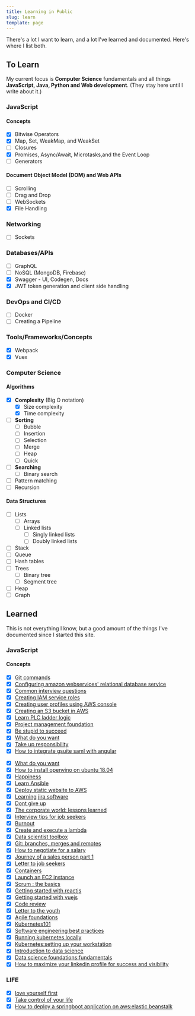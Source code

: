 ```yaml
---
title: Learning in Public
slug: learn
template: page
---
```


There's a lot I want to learn, and a lot I've learned and documented. Here's where I list both.

## To Learn

My current focus is **Computer Science** fundamentals and all things **JavaScript, Java, Python and Web development**. (They stay here until I write about it.)

### JavaScript

#### Concepts

- [x] Bitwise Operators
- [x] Map, Set, WeakMap, and WeakSet
- [ ] Closures
- [x] Promises, Async/Await, Microtasks,and the Event Loop
- [ ] Generators

#### Document Object Model (DOM) and Web APIs

- [ ] Scrolling
- [ ] Drag and Drop
- [ ] WebSockets
- [x] File Handling

### Networking

- [ ] Sockets

### Databases/APIs

- [ ] GraphQL
- [ ] NoSQL (MongoDB, Firebase)
- [x] Swagger - UI, Codegen, Docs
- [x] JWT token generation and client side handling

### DevOps and CI/CD

- [ ] Docker
- [ ] Creating a Pipeline

### Tools/Frameworks/Concepts

- [x] Webpack
- [x] Vuex

### Computer Science

#### Algorithms

- [x] **Complexity** (Big O notation)
  - [x] Size complexity
  - [x] Time complexity
- [ ] **Sorting**
  - [ ] Bubble
  - [ ] Insertion
  - [ ] Selection
  - [ ] Merge
  - [ ] Heap
  - [ ] Quick
- [ ] **Searching**
  - [ ] Binary search
- [ ] Pattern matching
- [ ] Recursion

#### Data Structures

- [ ] Lists
  - [ ] Arrays
  - [ ] Linked lists
    - [ ] Singly linked lists
    - [ ] Doubly linked lists
- [ ] Stack
- [ ] Queue
- [ ] Hash tables
- [ ] Trees
  - [ ] Binary tree
  - [ ] Segment tree
- [ ] Heap
- [ ] Graph

## Learned

This is not everything I know, but a good amount of the things I've documented since I started this site.

### JavaScript

#### Concepts

 <!-- [x] [Syntax and Code Structure](/understanding-syntax-and-code-structure-in-javascript)
- [x] [Comments](/how-to-write-comments-in-javascript)
- [x] [Datatypes](/javascript-day-one)
- [x] [Strings](/how-to-work-with-strings-in-javascript)
- [x] [Strings (cont.)](/how-to-index-split-and-manipulate-strings-in-javascript)
- [x] [Variables, Scope and Hoisting](/understanding-variables-scope-hoisting-in-javascript)
- [x] [Math](/how-to-do-math-in-javascript-with-operators)
- [x] [Arrays](/understanding-arrays-in-javascript)
- [x] [Array Methods - Mutator](/how-to-use-array-methods-in-javascript-mutator-methods)
- [x] [Array Methods - Accessor](/how-to-use-array-methods-in-javascript-accessor-methods)
- [x] [Array Methods - Iteration](/how-to-use-array-methods-in-javascript-iteration-methods)
- [x] [Objects](/understanding-objects-in-javascript)
- [x] [Object Methods](/how-to-use-object-methods-in-javascript)
- [x] [Date and Time](/understanding-date-and-time-in-javascript)
- [x] [Conditional Statements and Logic](/how-to-write-conditional-statements-in-javascript)
- [x] [Switch](/how-to-use-the-switch-statement-in-javascript)
- [x] [While and Do While Loops](/while-do-while-loops-javascript)
- [x] [For Loops](/how-to-construct-for-loops-in-javascript)
- [x] [Functions](/how-to-define-functions-in-javascript)
- [x] [Prototypes and Inheritance](/understanding-prototypes-and-inheritance-in-javascript)
- [x] [Classes](/understanding-classes-in-javascript)
- [x] [ES6](/es6-syntax-and-feature-overview/)
- [x] [Buffers](/bits-bytes-bases-and-a-hex-dump-javascript/)
- [x] [MVC - Model View Controller](/javascript-mvc-todo-app)  -->
- [x] [Git commands](/git-commands)
- [x] [Configuring amazon webservices' relational database service](/configuring-amazon-webservices-relational-database-service)
- [x] [Common interview questions](/common-interview-questions)
- [x] [Creating IAM service roles](/creating-iam-service-roles)
- [x] [Creating user profiles using AWS console](/creating-user-profiles-using-aws-console)
- [x] [Creating an S3 bucket in AWS](/creating-an-s3-bucket-in-aws)
- [x] [Learn PLC ladder logic](/learn-plc-ladder-logic)
- [x] [Project management foundation](/project-management-foundation)
- [x] [Be stupid to succeed](/be-stupid-to-succeed)
- [x] [What do you want](/what-do-you-want/)
- [x] [Take up responsibility](/take-up-responsibility)
- [x] [How to integrate gsuite saml with angular](/how-to-integrate-gsuite-saml-with-angular) 
<!-- - [x] [Bind, Call, Apply and `this`](/this-bind-call-apply-javascript/) -->
- [x] [What do you want](/what-do-you-want/)
- [x] [How to install openvino on ubuntu 18.04](/how-to-install-openvino-on-ubuntu18.04/)
- [x] [Happiness](/happiness/)
- [x] [Learn Ansible](/learn-ansible/)
- [x] [Deploy static website to AWS](/deploy-static-website-to-aws/)
- [x] [Learning jira software](/learning-jira-software/)
- [x] [Dont give up](/dont-give-up/)
- [x] [The corporate world: lessons learned](/the-corporate-world-lessons-learned/)
- [x] [Interview tips for job seekers](/interview-tips-for-job-seekers/)
- [x] [Burnout](/burnout/)
- [x] [Create and execute a lambda](/create-and-execute-a-lambda/)
- [x] [Data scientist toolbox](/data-scientist-tool-box/)
- [x] [Git: branches, merges and remotes](/git:branches-merges-and-remotes/)
- [x] [How to negotiate for a salary](/how-to-negotiate-for-a-salary/)
- [x] [Journey of a sales person part 1](/journey-of-a-sales-person-part-1/)
- [x] [Letter to job seekers](/letter-to-job-seekers)
- [x] [Containers](/containers)
- [x] [Launch an EC2 instance](/launch-an-ec2-instance)
- [x] [Scrum : the basics](/scrum:the-basics)
- [x] [Getting started with reactjs](/getting-started-with-reactjs)
- [x] [Getting started with vuejs](/getting-started-with-vuejs) 
- [x] [Code review](/code-review)
- [x] [Letter to the youth](/letter-to-the-youth)
- [x] [Agile foundations](/agile-foundations)
- [x] [Kubernetes101](/kubernetes101)
- [x] [Software engineering best practices](/software-engineering-best-practices)
- [x] [Running kubernetes locally](/running-kubernetes-locally)
- [x] [Kubernetes:setting up your workstation](/kubernetes:setting-up-your-workstation)
- [x] [Introduction to data science](/introduction-to-data-science)
- [x] [Data science foundations:fundamentals](/data-science-foundations:fundamentals)
- [x] [How to maximize your linkedin profile for success and visibility](/how-to-maximize-your-linkedin-profile-for-success-and-visibility)

<!-- #### Document Object Model (DOM) -->

<!-- - [x] [The DOM](/introduction-to-the-dom)
- [x] [DOM Tree and Nodes](/understanding-the-dom-tree-and-nodes)
- [x] [Accessing the DOM](/how-to-access-elements-in-the-dom)
- [x] [Traversing the DOM](/how-to-traverse-the-dom)
- [x] [Changing the DOM](/how-to-make-changes-to-the-dom)
- [x] [Events](/understanding-events-in-javascript)
- [x] [Local and Session Storage](/how-to-use-local-storage-with-javascript/)
- [x] [Cookies, Local Storage, and Authentication](/full-stack-cookies-localstorage-react-express/)
 -->
<!-- 
#### Frameworks/Libraries -->

<!-- - [x] [Vue.js](/getting-started-with-vue)
- [x] [React](/getting-started-with-react/)
  - [x] [Hooks API](/crud-app-in-react-with-hooks/)
  - [x] [Context API](https://www.taniarascia.com/using-context-api-in-react/)
  - [x] [Content Editable](/content-editable-elements-in-javascript-react/)
- [x] [jQuery](/how-to-use-jquery-a-javascript-library/) -->
<!-- 
#### Databases/APIs -->

<!-- - [x] [Production Node.js, Express REST API with PostgreSQL + Deploying to Heroku](/node-express-postgresql-heroku) -->

<!-- ### PHP -->

<!-- - [x] [Authentication, Routing, Sessions (via Laconia MVC)](https://laconia.dev)
- [x] [CRUD: Creating and Reading](/create-a-simple-database-app-connecting-to-mysql-with-php/)
- [x] [CRUD: Updating and Deleting](/create-a-simple-crud-database-app-php-update-delete/)
- [x] [File Uploads](/how-to-upload-files-to-a-server-with-plain-javascript-and-php/)
- [x] [WordPress Basics](/developing-a-wordpress-theme-from-scratch/)
- [x] [WordPress Intermediate](/wordpress-from-scratch-part-two/)
- [x] [WordPress Custom Fields](/wordpress-part-three-custom-fields-and-metaboxes/) -->

<!-- ### CSS -->

<!-- - [x] [CSS](/overview-of-css-concepts/)
  - [x] [CSS Syntax](/overview-of-css-concepts/#css-syntax)
  - [x] [CSS Selectors](/overview-of-css-concepts/#css-selectors)
  - [x] [CSS Specificity](/overview-of-css-concepts/#css-specificity)
  - [x] [CSS Properties](/overview-of-css-concepts/#css-properties)
  - [x] [CSS Spacing Out](/overview-of-css-concepts/#spacing-out-padding-and-margins)
  - [x] [CSS Box Model](/overview-of-css-concepts/#box-model)
  - [x] [CSS Shorthand Properties](/overview-of-css-concepts/#shorthand-properties)
  - [x] [CSS Layouts: Display](/overview-of-css-concepts/#layouts-display)
  - [x] [CSS Layouts: Positioning](/overview-of-css-concepts/#layouts-positioning)
  - [x] [CSS Layouts: Flex](/overview-of-css-concepts/#layouts-flex)
- [x] [CSS Responsive (Media Queries, Breakpoints)](/you-dont-need-a-framework/)
- [x] [CSS Shapes](https://tympanus.net/codrops/2018/11/29/an-introduction-to-css-shapes/)
- [x] [Sass/SCSS](/learn-sass-now/)
- [x] [Bootstrap](/what-is-bootstrap-and-how-do-i-use-it/) -->

<!-- ### Tools/Frameworks/Concepts -->
<!-- 
- [x] **Git**
  - [x] [Push, Pull, Commit](/getting-started-with-git/)
  - [x] **Merge, Rebase, Branch, Stash, Pull Request**
- [x] [Mac Development](/setting-up-a-brand-new-mac-for-development/)
- [x] [Command Line](/how-to-use-the-command-line-for-apple-macos-and-linux/)
- [x] [Grunt](/getting-started-with-grunt-and-sass/)
- [x] [Gulp](/getting-started-with-gulp/)
- [x] [Node.js Ecosystem](/how-to-install-and-use-node-js-and-npm-mac-and-windows/)
- [x] [Express](https://code.tutsplus.com/tutorials/code-your-first-api-with-nodejs-and-express-set-up-the-server--cms-31698)
- [x] [LAMP Environment](/local-environment/)
- [x] [Apache/Virtual Hosts](/setting-up-virtual-hosts/)
- [x] [JSON](/how-to-use-json-data-with-php-or-javascript/)
- [x] [REST API](/how-to-connect-to-an-api-with-javascript/)
- [x] [SSL/TLS](<(/https-ssl-tls-certificate-how-to/)>)
- [x] [Static Site Generators](/make-a-static-website-with-jekyll/)
- [x] [Bash](/how-to-create-and-use-bash-scripts/)
- [x] [Object-Oriented Paradigm](/object-oriented-pattern-javascript-php-classes/) -->

<!-- ### Databases -->

<!-- - [x] [SQL](/overview-of-sql-commands-and-pdo-operations/) -->

<!-- ### Testing -->

<!-- - [x] [JavaScript Unit Tests with Jest or Mocha](/unit-testing-in-javascript/) -->

<!-- ### DevOps and CI/CD -->

<!-- - [x] [AWS S3, EC2, RDS, Route 53](/getting-started-with-aws-setting-up-a-virtual-server/)
- [x] [Vagrant/VirtualBox](/what-are-vagrant-and-virtualbox-and-how-do-i-use-them/) -->


### LIFE
- [x] [love yourself first](/love-yourself-first/)
- [x] [Take control of your life](/take-control-of-your-life/)
- [x] [How to deploy a springboot application on aws:elastic beanstalk](/how-to-deploy-springboot-application-on-aws:elastic-beanstalk)